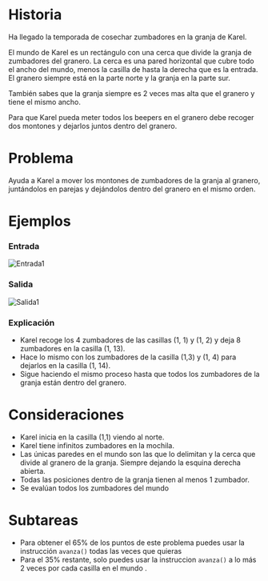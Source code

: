 # Historia

Ha llegado la temporada de cosechar zumbadores en la granja de Karel.

El mundo de Karel es un rectángulo con una cerca que divide la granja de zumbadores del granero. La cerca es una pared horizontal que cubre todo el ancho del mundo, menos la casilla de hasta la derecha que es la entrada. El granero siempre está en la parte norte y la granja en la parte sur.

También sabes que la granja siempre es 2 veces mas alta que el granero y tiene el mismo ancho.

Para que Karel pueda meter todos los beepers en el granero debe recoger dos montones y dejarlos juntos dentro del granero.

# Problema

Ayuda a Karel a mover los montones de zumbadores de la granja al granero, juntándolos en parejas y dejándolos dentro del granero en el mismo orden.

# Ejemplos

### Entrada

![Entrada1](sample.in.png)

### Salida

![Salida1](sample.out.png)

### Explicación

- Karel recoge los 4 zumbadores de las casillas (1, 1) y (1, 2) y deja 8 zumbadores en la casilla (1, 13).
- Hace lo mismo con los zumbadores de la casilla (1,3) y (1, 4) para dejarlos en la casilla (1, 14).
- Sigue haciendo el mismo proceso hasta que todos los zumbadores de la granja están dentro del granero.

# Consideraciones

- Karel inicia en la casilla (1,1) viendo al norte.
- Karel tiene infinitos zumbadores en la mochila.
- Las únicas paredes en el mundo son las que lo delimitan y la cerca que divide al granero de la granja. Siempre dejando la esquina derecha abierta.
- Todas las posiciones dentro de la granja tienen al menos 1 zumbador.
- Se evalúan todos los zumbadores del mundo

# Subtareas

- Para obtener el 65% de los puntos de este problema puedes usar la instrucción `avanza()` todas las veces que quieras
- Para el 35% restante, solo puedes usar la instruccion `avanza()` a lo más 2 veces por cada casilla en el mundo .
